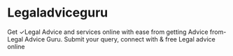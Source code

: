 # Legaladviceguru
Get ✓Legal Advice and services online with ease from getting Advice from- Legal Advice Guru. Submit your query, connect with &amp; free Legal advice online
